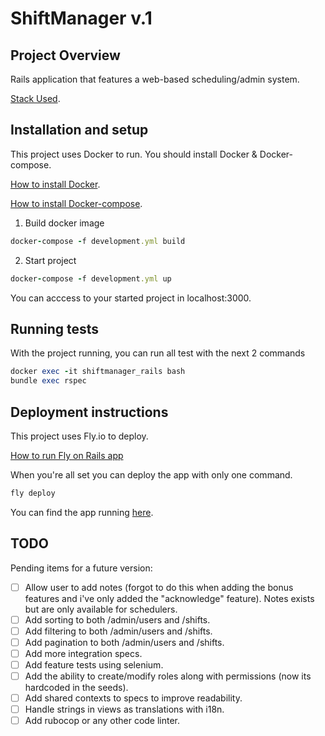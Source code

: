 # ShiftManager v.1

## Project Overview

Rails application that features a web-based scheduling/admin system. 

[Stack Used](Stack.md).

## Installation and setup

This project uses Docker to run. You should install Docker & Docker-compose. 

[How to install Docker](https://docs.docker.com/engine/install/).

[How to install Docker-compose](https://docs.docker.com/compose/install/).

1. Build docker image
  ```ruby
  docker-compose -f development.yml build
  ```
2. Start project
```ruby
docker-compose -f development.yml up
```

You can acccess to your started project in localhost:3000. 

## Running tests

With the project running, you can run all test with the next 2 commands

```ruby
docker exec -it shiftmanager_rails bash
bundle exec rspec 
```

## Deployment instructions 

This project uses Fly.io to deploy.

[How to run Fly on Rails app](https://www.fastruby.io/blog/deploying-rails-on-fly.html)

When you're all set you can deploy the app with only one command.

```ruby
fly deploy
```

You can find the app running [here](https://shiftmanager.fly.dev/).

## TODO

Pending items for a future version:
* [ ] Allow user to add notes (forgot to do this when adding the bonus features and i've only added the "acknowledge" feature). Notes exists but are only available for schedulers.
* [ ] Add sorting to both /admin/users and /shifts.
* [ ] Add filtering to both /admin/users and /shifts.
* [ ] Add pagination to both /admin/users and /shifts.
* [ ] Add more integration specs.
* [ ] Add feature tests using selenium.
* [ ] Add the ability to create/modify roles along with permissions (now its hardcoded in the seeds).
* [ ] Add shared contexts to specs to improve readability.
* [ ] Handle strings in views as translations with i18n.
* [ ] Add rubocop or any other code linter.
